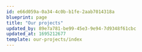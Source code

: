 ```yaml
---
id: e66d059a-0a34-4c0b-b1fe-2aab7014318a
blueprint: page
title: "Our projects"
updated_by: 89e7a781-be99-45e3-9e94-7d9348f61cbc
updated_at: 1695212677
template: our-projects/index
---
```

